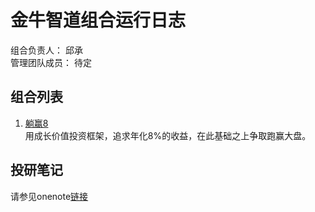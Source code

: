 # 金牛智道组合运行日志
组合负责人： 邱承  
管理团队成员： 待定

## 组合列表
1. [躺赢8](plans/躺赢8/target.md)  
用成长价值投资框架，追求年化8%的收益，在此基础之上争取跑赢大盘。

## 投研笔记
请参见onenote[链接](https://1drv.ms/u/s!Avm8gDc2IOpK2Xx7JtQraj8Qdi56)

